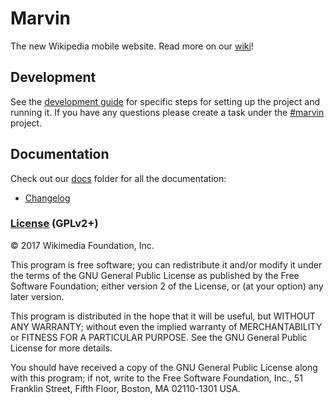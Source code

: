 # Marvin

The new Wikipedia mobile website. Read more on our [wiki]!

[wiki]: https://www.mediawiki.org/wiki/Reading/Web/Projects/NewMobileWebsite

## Development

See the [development guide][] for specific steps for setting up the project and
running it. If you have any questions please create a task under the
[#marvin][] project.

[development guide]: docs/development.md
[#marvin]: https://phabricator.wikimedia.org/project/board/2878/

## Documentation

Check out our [docs](./docs) folder for all the documentation:

* [Changelog](docs/changelog.md)

### [License](docs/license.txt) (GPLv2+)

© 2017 Wikimedia Foundation, Inc.

This program is free software; you can redistribute it and/or modify it under
the terms of the GNU General Public License as published by the Free Software
Foundation; either version 2 of the License, or (at your option) any later
version.

This program is distributed in the hope that it will be useful, but WITHOUT ANY
WARRANTY; without even the implied warranty of MERCHANTABILITY or FITNESS FOR A
PARTICULAR PURPOSE. See the GNU General Public License for more details.

You should have received a copy of the GNU General Public License along with
this program; if not, write to the Free Software Foundation, Inc., 51 Franklin
Street, Fifth Floor, Boston, MA 02110-1301 USA.
